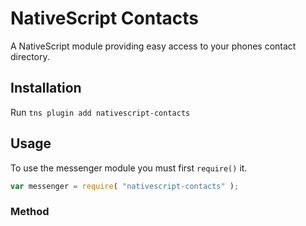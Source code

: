 # NativeScript Contacts

A NativeScript module providing easy access to your phones contact directory.

## Installation

Run `tns plugin add nativescript-contacts`

## Usage

To use the messenger module you must first `require()` it.

```js
var messenger = require( "nativescript-contacts" );
```

### Method

